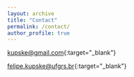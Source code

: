```yaml
---
layout: archive
title: "Contact"
permalink: /contact/
author_profile: true
---
```


[kupske@gmail.com](mailto:kupske@gmail.com){:target="_blank"}

[felipe.kupske@ufgrs.br](mailto:felipe.kupske@ufrgs.br){:target="_blank"}
